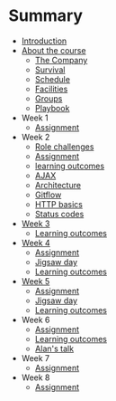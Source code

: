 # Summary

* [Introduction](README.md)
* [About the course](about/README.md)
   * [The Company](about/company.md)
   * [Survival](about/money.md)
   * [Schedule](about/schedule.md)
   * [Facilities](about/facilities.md)
   * [Groups](about/groups.md)
   * [Playbook](about/playbook.md)
* Week 1
   * [Assignment](week1/assignment.md)
* Week 2
   * [Role challenges](week2/rolechallenge.md)
   * [Assignment](week2/assignment.md)
   * [learning outcomes](week2/outcomes.md)
   * [AJAX](week2/ajax.md)
   * [Architecture](week2/architecture.md)
   * [Gitflow](week2/gitflow.md)
   * [HTTP basics](week2/HTTP-Basics.md)
   * [Status codes](week2/status-codes.md)
* [Week 3](week3/README.md)
   * [Learning outcomes](week3/outcomes.md)
* [Week 4](week4/README.md)
   * [Assignment](week4/assignment.md)
   * [Jigsaw day](week4/libraries.md)
   * [Learning outcomes](week4/outcomes.md)
* [Week 5](week5/README.md)
   * [Assignment](week5/assignment.md)
   * [Jigsaw day](week5/databases.md)
   * [Learning outcomes](week5/outcomes.md)
* Week 6
   * [Assignment](week6/assignment.md)
   * [Learning outcomes](week6/outcomes.md)
   * [Alan's talk](week6/alanshaw.md)
* Week 7
   * [Assignment](week7/assignment.md)
* Week 8
   * [Assignment](week8/assignment.md)
   
